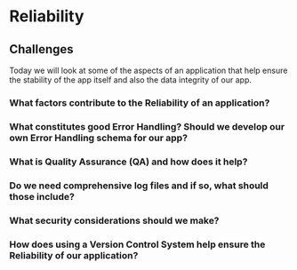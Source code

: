 # Reliability

## Challenges
Today we will look at some of the aspects of an application that help ensure the stability of the app itself and also the data integrity of our app.

### What factors contribute to the Reliability of an application?

### What constitutes good Error Handling? Should we develop our own Error Handling schema for our app?

### What is Quality Assurance (QA) and how does it help?

### Do we need comprehensive log files and if so, what should those include?

### What security considerations should we make?

### How does using a Version Control System help ensure the Reliability of our application?
